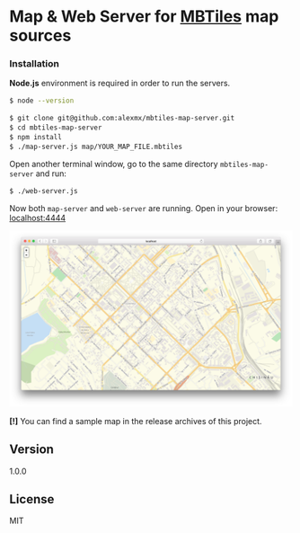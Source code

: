 # Map & Web Server for [MBTiles](https://github.com/mapbox/mbtiles-spec) map sources

### Installation

**Node.js** environment is required in order to run the servers.

```sh
$ node --version
```

```sh
$ git clone git@github.com:alexmx/mbtiles-map-server.git
$ cd mbtiles-map-server
$ npm install
$ ./map-server.js map/YOUR_MAP_FILE.mbtiles
```

Open another terminal window, go to the same directory `mbtiles-map-server` and run:

```sh
$ ./web-server.js
```

Now both `map-server` and `web-server` are running.
Open in your browser: [localhost:4444](http://localhost:4444/)

![Screenshot](https://raw.githubusercontent.com/alexmx/mbtiles-map-server/master/public/screenshot.png)

**[!]** You can find a sample map in the release archives of this project.

Version
----
1.0.0

License
----

MIT
